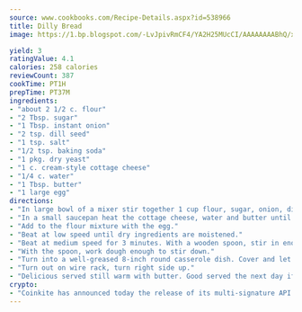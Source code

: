 ```yaml
---
source: www.cookbooks.com/Recipe-Details.aspx?id=538966
title: Dilly Bread
image: https://1.bp.blogspot.com/-LvJpivRmCF4/YA2H25MUcCI/AAAAAAAABhQ/xgndXuMf7Zopp5S4RExCblnSp5YGujfSQCLcBGAsYHQ/s320/8.png

yield: 3
ratingValue: 4.1
calories: 258 calories
reviewCount: 387
cookTime: PT1H
prepTime: PT37M
ingredients:
- "about 2 1/2 c. flour"
- "2 Tbsp. sugar"
- "1 Tbsp. instant onion"
- "2 tsp. dill seed"
- "1 tsp. salt"
- "1/2 tsp. baking soda"
- "1 pkg. dry yeast"
- "1 c. cream-style cottage cheese"
- "1/4 c. water"
- "1 Tbsp. butter"
- "1 large egg"
directions:
- "In large bowl of a mixer stir together 1 cup flour, sugar, onion, dill, salt, soda and yeast."
- "In a small saucepan heat the cottage cheese, water and butter until very warm 120u00b0."
- "Add to the flour mixture with the egg."
- "Beat at low speed until dry ingredients are moistened."
- "Beat at medium speed for 3 minutes. With a wooden spoon, stir in enough flour to make a stiff dough. Cover with plastic film, let rise in a draft free warm 80u00b0 place until doubled, about 1hour."
- "With the spoon, work dough enough to stir down."
- "Turn into a well-greased 8-inch round casserole dish. Cover and let rise as previously until doubled, 30 to 45 minutes. Bake in preheated oven at 350u00b0 until brown."
- "Turn out on wire rack, turn right side up."
- "Delicious served still warm with butter. Good served the next day if stored tightly covered at room temperature."
crypto:
- "Coinkite has announced today the release of its multi-signature API and Co-sign Pages, giving users the first Bitcoin platform of its kind to support M-of-15 signatures."
---
```

